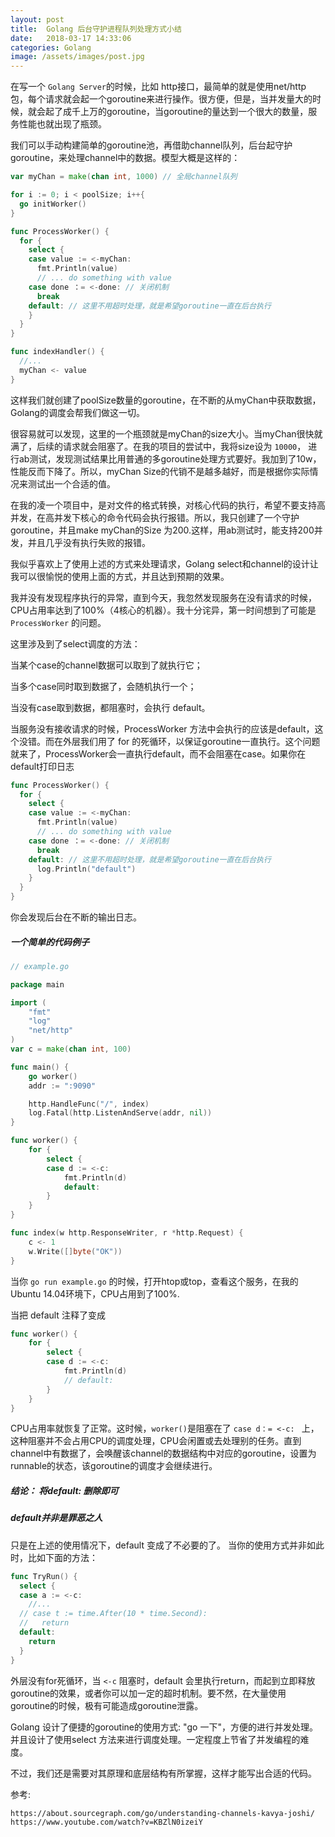 ```yaml
---
layout: post
title:  Golang 后台守护进程队列处理方式小结
date:   2018-03-17 14:33:06
categories: Golang
image: /assets/images/post.jpg
---
```


在写一个 `Golang Server`的时候，比如 http接口，最简单的就是使用net/http 包，每个请求就会起一个goroutine来进行操作。很方便，但是，当并发量大的时候，就会起了成千上万的goroutine，当goroutine的量达到一个很大的数量，服务性能也就出现了瓶颈。

我们可以手动构建简单的goroutine池，再借助channel队列，后台起守护goroutine，来处理channel中的数据。模型大概是这样的：

```go
var myChan = make(chan int, 1000) // 全局channel队列

for i := 0; i < poolSize; i++{
  go initWorker()
}

func ProcessWorker() {
  for {
    select {
    case value := <-myChan:
      fmt.Println(value)
      // ... do something with value
    case done ：= <-done: // 关闭机制
      break
    default: // 这里不用超时处理，就是希望goroutine一直在后台执行
    }
  }
}

func indexHandler() {
  //...
  myChan <- value
}
```

这样我们就创建了poolSize数量的goroutine，在不断的从myChan中获取数据，Golang的调度会帮我们做这一切。

很容易就可以发现，这里的一个瓶颈就是myChan的size大小。当myChan很快就满了，后续的请求就会阻塞了。在我的项目的尝试中，我将size设为 `10000`， 进行ab测试，发现测试结果比用普通的多goroutine处理方式要好。我加到了10w，性能反而下降了。所以，myChan Size的代销不是越多越好，而是根据你实际情况来测试出一个合适的值。

在我的凌一个项目中，是对文件的格式转换，对核心代码的执行，希望不要支持高并发，在高并发下核心的命令代码会执行报错。所以，我只创建了一个守护goroutine，并且make myChan的Size 为200.这样，用ab测试时，能支持200并发，并且几乎没有执行失败的报错。

我似乎喜欢上了使用上述的方式来处理请求，Golang select和channel的设计让我可以很愉悦的使用上面的方式，并且达到预期的效果。

我并没有发现程序执行的异常，直到今天，我忽然发现服务在没有请求的时候，CPU占用率达到了100%（4核心的机器）。我十分诧异，第一时间想到了可能是 `ProcessWorker` 的问题。

这里涉及到了select调度的方法：

当某个case的channel数据可以取到了就执行它；

当多个case同时取到数据了，会随机执行一个；

当没有case取到数据，都阻塞时，会执行 default。

当服务没有接收请求的时候，ProcessWorker 方法中会执行的应该是default，这个没错。而在外层我们用了 for 的死循环，以保证goroutine一直执行。这个问题就来了，ProcessWorker会一直执行default，而不会阻塞在case。如果你在default打印日志

```go
func ProcessWorker() {
  for {
    select {
    case value := <-myChan:
      fmt.Println(value)
      // ... do something with value
    case done ：= <-done: // 关闭机制
      break
    default: // 这里不用超时处理，就是希望goroutine一直在后台执行
      log.Println("default")
    }
  }
}
```

你会发现后台在不断的输出日志。

##### 一个简单的代码例子

```go
// example.go

package main

import (
	"fmt"
	"log"
	"net/http"
)
var c = make(chan int, 100)

func main() {
	go worker()
	addr := ":9090"

	http.HandleFunc("/", index)
	log.Fatal(http.ListenAndServe(addr, nil))
}

func worker() {
	for {
		select {
		case d := <-c:
			fmt.Println(d)
			default:
		}
	}
}

func index(w http.ResponseWriter, r *http.Request) {
	c <- 1
	w.Write([]byte("OK"))
}
```

当你 `go run example.go` 的时候，打开htop或top，查看这个服务，在我的Ubuntu 14.04环境下，CPU占用到了100%.

当把 default 注释了变成

```go
func worker() {
	for {
		select {
		case d := <-c:
			fmt.Println(d)
			// default:
		}
	}
}
```

CPU占用率就恢复了正常。这时候，`worker()`是阻塞在了 `case d：= <-c: ` 上，这种阻塞并不会占用CPU的调度处理，CPU会闲置或去处理别的任务。直到channel中有数据了，会唤醒该channel的数据结构中对应的goroutine，设置为runnable的状态，该goroutine的调度才会继续进行。

##### 结论： 将default: 删除即可

##### default并非是罪恶之人

只是在上述的使用情况下，default 变成了不必要的了。 当你的使用方式并非如此时，比如下面的方法：

```go
func TryRun() {
  select {
  case a := <-c:
    //...
  // case t := time.After(10 * time.Second):
  //   return
  default:
    return
  }
}
```

外层没有for死循环，当 `<-c` 阻塞时，default 会里执行return，而起到立即释放goroutine的效果，或者你可以加一定的超时机制。要不然，在大量使用goroutine的时候，极有可能造成goroutine泄露。

Golang 设计了便捷的goroutine的使用方式: "go 一下"，方便的进行并发处理。并且设计了使用select 方法来进行调度处理。一定程度上节省了并发编程的难度。

不过，我们还是需要对其原理和底层结构有所掌握，这样才能写出合适的代码。

参考:

```
https://about.sourcegraph.com/go/understanding-channels-kavya-joshi/
https://www.youtube.com/watch?v=KBZlN0izeiY
```
